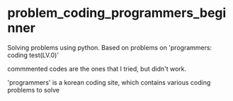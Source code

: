 # problem_coding_programmers_beginner
Solving problems using python. Based on problems on 'programmers: coding test(LV.0)'

commmented codes are the ones that I tried, but didn't work. 

'programmers' is a korean coding site, which contains various coding problems to solve
